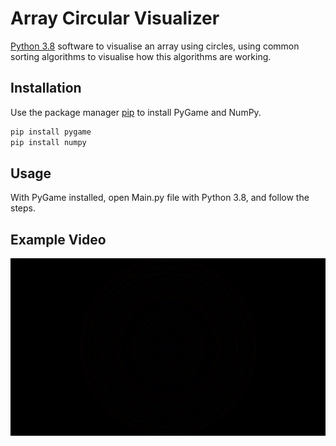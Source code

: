 # Array Circular Visualizer
[Python 3.8](https://www.python.org/) software to visualise an array using circles, using common sorting algorithms to visualise how this algorithms are working.
## Installation

Use the package manager [pip](https://pip.pypa.io/en/stable/) to install PyGame and NumPy.

```bash
pip install pygame
pip install numpy
```

## Usage
With PyGame installed, open Main.py file with Python 3.8, and follow the steps.

## Example Video
![](GIFs/InsertionSort.gif)
